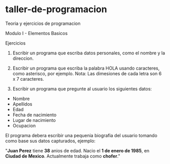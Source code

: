 # taller-de-programacion
Teoria y ejercicios de programacion

Modulo I - Elementos Basicos

Ejercicios

1. Escribir un programa que escriba datos personales, como el nombre y la direccion.
2. Escribir un programa que escriba la palabra HOLA usando caracteres, como asterisco, por ejemplo.
   Nota: Las dimesiones de cada letra son 6 x 7 caracteres.

3. Escribir un programa que pregunte al usuario los siguientes datos:
  - Nombre
  - Apellidos
  - Edad
  - Fecha de nacimiento
  - Lugar de nacimiento
  - Ocupacion

  El programa debera escribir una pequenia biografia del usuario tomando como base sus datos capturados, ejemplo:
  
  "**Juan Perez** tiene **38** anios de edad.
   Nacio el **1 de enero de 1985**, en **Ciudad de Mexico**.
   Actualmente trabaja como **chofer**."
